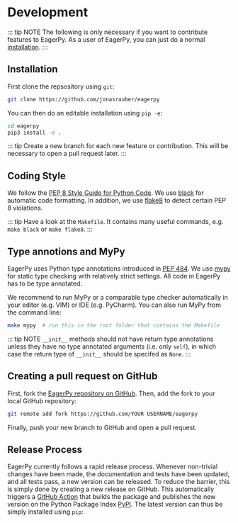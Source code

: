 # Development

::: tip NOTE
The following is only necessary if you want to contribute features
to EagerPy. As a user of EagerPy, you can just do a normal
[installation](./getting-started).
:::

## Installation

First clone the repsository using `git`:

```bash
git clone https://github.com/jonasrauber/eagerpy
```

You can then do an editable installation using `pip -e`:

```bash
cd eagerpy
pip3 install -e .
```

::: tip
Create a new branch for each new feature or contribution.
This will be necessary to open a pull request later.
:::

## Coding Style

We follow the [PEP 8 Style Guide for Python Code](https://www.python.org/dev/peps/pep-0008/).
We use [black](https://github.com/psf/black) for automatic code formatting.
In addition, we use [flake8](https://flake8.pycqa.org/en/latest/) to detect
certain PEP 8 violations.

::: tip
Have a look at the `Makefile`. It contains many useful commands, e.g. `make black` or `make flake8`.
:::

## Type annotions and MyPy

EagerPy uses Python type annotations introduced in [PEP 484](https://www.python.org/dev/peps/pep-0484/).
We use [mypy](http://mypy-lang.org) for static type checking with relatively
strict settings. All code in EagerPy has to be type annotated.

We recommend to run MyPy or a comparable type checker automatically in your
editor (e.g. VIM) or IDE (e.g. PyCharm). You can also run MyPy from the
command line:

```bash
make mypy  # run this in the root folder that contains the Makefile
```

::: tip NOTE
`__init__` methods should not have return type annotations unless
they have no type annotated arguments (i.e. only `self`), in which case
the return type of `__init__` should be specifed as `None`.
:::

## Creating a pull request on GitHub

First, fork the [EagerPy repository on GitHub](https://github.com/jonasrauber/eagerpy).
Then, add the fork to your local GitHub repository:

```bash
git remote add fork https://github.com/YOUR USERNAME/eagerpy
```

Finally, push your new branch to GitHub and open a pull request.

## Release Process

EagerPy currently follows a rapid release process. Whenever non-trivial
changes have been made, the documentation and tests have been updated,
and all tests pass, a new version can be released. To reduce the barrier,
this is simply done by creating a new release on GitHub. This automatically
triggers a [GitHub Action](https://github.com/jonasrauber/eagerpy/actions)
that builds the package and publishes the new version on the Python Package
Index [PyPI](https://pypi.org/project/eagerpy/). The latest version can
thus be simply installed using `pip`:
